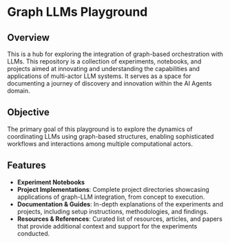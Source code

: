 # Graph LLMs Playground

## Overview
This is a hub for exploring the integration of graph-based orchestration with LLMs. This repository is a collection of experiments, notebooks, and projects aimed at innovating and understanding the capabilities and applications of multi-actor LLM systems. It serves as a space for documenting a journey of discovery and innovation within the AI Agents domain.

## Objective
The primary goal of this playground is to explore the dynamics of coordinating LLMs using graph-based structures, enabling sophisticated workflows and interactions among multiple computational actors. 

## Features
- **Experiment Notebooks**
- **Project Implementations**: Complete project directories showcasing applications of graph-LLM integration, from concept to execution.
- **Documentation & Guides**: In-depth explanations of the experiments and projects, including setup instructions, methodologies, and findings.
- **Resources & References**: Curated list of resources, articles, and papers that provide additional context and support for the experiments conducted.

